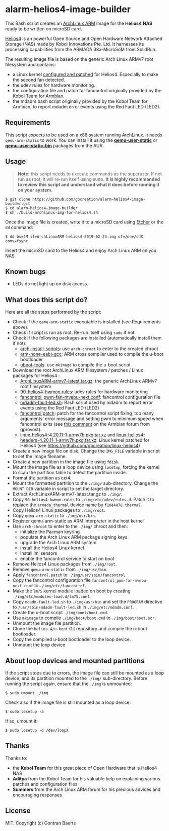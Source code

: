 # alarm-helios4-image-builder

This Bash script creates an [ArchLinux ARM](https://archlinuxarm.org/) image for the **Helios4 NAS** ready to be written on microSD card.

[Helios4](https://kobol.io/helios4/) is an powerful Open Source and Open Hardware Network Attached Storage (NAS) made by Kobol Innovations Pte. Ltd. It harnesses its processing capabilities from the ARMADA 38x-MicroSoM from SolidRun.

The resulting image file is based on the generic Arch Linux ARMv7 root filesystem and contains:
* a Linux kernel [configured and patched](https://github.com/gbcreation/linux-helios4) for Helios4. Especially to make the second fan detected.
* the udev rules for hardware monitoring.
* the configuration file and patch for fancontrol originally provided by the Kobol Team for Armbian.
* the mdadm bash script originally provided by the Kobol Team for Armbian, to report mdadm error events using the Red Faut LED (LED2).

## Requirements

This script expects to be used on a x86 system running ArchLinux. It needs `qemu-arm-static` to work. You can install it using the **[qemu-user-static](https://aur.archlinux.org/packages/qemu-user-static/)** or **[qemu-user-static-bin](https://aur.archlinux.org/packages/qemu-user-static-bin/)** packages from the AUR.

## Usage

> **Note:** this script needs to execute commands as the superuser. If not run as root, it will re-run itself using sudo. **It is highly recommanded to review this script and understand what it does before running it on your system.**

```
$ git clone https://github.com/gbcreation/alarm-helios4-image-builder.git
$ cd alarm-helios4-image-builder
$ sh ./build-archlinux-img-for-helios4.sh
```

Once the image file is created, write it to a microSD card using [Etcher](http://etcher.io) or the `dd` command:

```
$ dd bs=4M if=ArchLinuxARM-helios4-2019-02-24.img of=/dev/sdX conv=fsync
```

Insert the microSD card to the Helios4 and enjoy Arch Linux ARM on you NAS.

## Known bugs

* LEDs do not light up on disk access.

## What does this script do?

Here are all the steps performed by the script:

* Check if the `qemu-arm-static` executable is installed (see Requirements above).
* Check if script is run as root. Re-run itself using `sudo` if not.
* Check if the following packages are installed (automatically install them if not):
    * [arch-install-scripts](https://www.archlinux.org/packages/extra/any/arch-install-scripts/): use `arch-chroot` to enter to the created chroot
    * [arm-none-eabi-gcc](https://www.archlinux.org/packages/community/x86_64/arm-none-eabi-gcc/): ARM cross compiler used to compile the u-boot bootloader
    * [uboot-tools](https://www.archlinux.org/packages/community/x86_64/uboot-tools/): use `mkimage` to compile the u-boot script
* Download the root ArchLinux ARM filesystem / patches / Linux packages for Helios4 :
    * [ArchLinuxARM-armv7-latest.tar.gz](http://os.archlinuxarm.org/os/ArchLinuxARM-armv7-latest.tar.gz): the generic ArchLinux ARMv7 root filesystem
    * [90-helios4-hwmon.rules](https://raw.githubusercontent.com/armbian/build/master/packages/bsp/helios4/90-helios4-hwmon.rules): udev rules for hardware monitoring
    * [fancontrol_pwm-fan-mvebu-next.conf](https://raw.githubusercontent.com/armbian/build/master/packages/bsp/helios4/fancontrol_pwm-fan-mvebu-next.conf): fancontrol configuration file
    * [mdadm-fault-led.sh](https://raw.githubusercontent.com/armbian/build/master/packages/bsp/helios4/mdadm-fault-led.sh): Bash script used by mdadm to report error events using the Red Faut LED (LED2)
    * [fancontrol.patch](https://raw.githubusercontent.com/helios-4/build/helios4/packages/bsp/helios4/fancontrol.patch): patch for the fancontrol script fixing 'too many arguments' error message and setting pwm to minimum speed when fancontrol exits (see [this comment](https://forum.armbian.com/topic/6033-helios4-support/?page=2&tab=comments#comment-49490) on the Armbian forum from gprovost).
    * [linux-helios4-4.20.11-1-armv7h.pkg.tar.xz](https://github.com/gbcreation/linux-helios4/releases/download/4.20.11-1/linux-helios4-4.20.11-1-armv7h.pkg.tar.xz) and [linux-helios4-headers-4.20.11-1-armv7h.pkg.tar.xz](https://github.com/gbcreation/linux-helios4/releases/download/4.20.11-1/linux-helios4-headers-4.20.11-1-armv7h.pkg.tar.xz): Linux kernel patched for Helios4 (see https://github.com/gbcreation/linux-helios4)
* Create a new image file on disk. Change the `ÌMG_FILE` variable in script to set the image filename.
* Create a new partition in the image file using `fdisk`.
* Mount the image file as a loop device using `losetup`, forcing the kernel to scan the partition table to detect the partition inside.
* Format the partition as ext4.
* Mount the formatted partition to the `./img/` sub-directory. Change the `MOUNT_DIR` variable in script to set the target directory.
* Extract ArchLinuxARM-armv7-latest.tar.gz to `./img/`.
* Copy `90-helios4-hwmon.rules` to `./img/etc/udev/rules.d`. Patch it to replace the `armada_thermal` device name by `f10e4078.thermal`.
* Copy Helios4 Linux packages to `./img/root`.
* Copy `qemu-arm-static` to `./img/usr/bin`.
* Register qemu-arm-static as ARM interpreter in the host kernel
* Use `arch-chroot` to enter to the `./img/` chroot and then:
    * initialize the Pacman keyring
    * populate the Arch Linux ARM package signing keys
    * upgrade the Arch Linux ARM system
    * install the Helios4 Linux kernel
    * install lm_sensors
    * enable the fancontrol service to start on boot
* Remove Helios4 Linux packages from `./img/root`.
* Remove `qemu-arm-static` from `./img/usr/bin`.
* Apply `fancontrol.patch` to `./img/usr/sbin/fancontrol`.
* Copy the fancontrol configuration file `fancontrol_pwm-fan-mvebu-next.conf` to `./img/etc/fancontrol`.
* Make the `lm75` kernel module loaded on boot by creating `./img/etc/modules-load.d/lm75.conf`.
* Copy `mdadm-fault-led.sh` to `./img/usr/bin` and set the `PROGRAM` directive to `/usr/sbin/mdadm-fault-led.sh` in `./img/etc/mdadm.conf`.
* Create the u-boot script `./img/boot/boot.cmd`.
* Use `mkimage` to compile `./img/boot/boot.cmd` to `./img/boot/boot.scr`.
* Unmount the image file partition.
* Clone the `helios-4/u-boot` Git repository and compile the u-boot bootloader.
* Copy the compiled u-boot bootloader to the loop device.
* Unmount the loop device

## About loop devices and mounted partitions

If the script stops due to errors, the image file can still be mounted as a loop device, and its partition mounted to the `./img/` sub-directory. Before running the script again, ensure that the `./img` is unmounted:

```
$ sudo umount ./img
```

Check also if the image file is still mounted as a loop device:

```
$ sudo losetup -a
```

If so, umount it:

```
$ sudo losetup -d /dev/loopX
```

## Thanks

Thanks to:

* the **Kobol Team** for this great piece of Open Hardware that is Helios4 NAS
* **Aditya** from the Kobol Team for his valuable help on explaining various patches and configuration files
* **Summers** from the Arch Linux ARM forum for his precious advices and encouraging responses

## License

MIT. Copyright (c) Gontran Baerts

